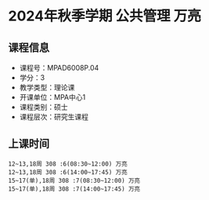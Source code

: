 # 2024年秋季学期 公共管理 万亮






## 课程信息

- 课程号：MPAD6008P.04
- 学分：3
- 教学类型：理论课
- 开课单位：MPA中心1
- 课程类别：硕士
- 课程层次：研究生课程

## 上课时间

```
12~13,18周 308 :6(08:30~12:00) 万亮
12~13,18周 308 :6(14:00~17:45) 万亮
15~17(单),18周 308 :7(08:30~12:00) 万亮
15~17(单),18周 308 :7(14:00~17:45) 万亮
```

